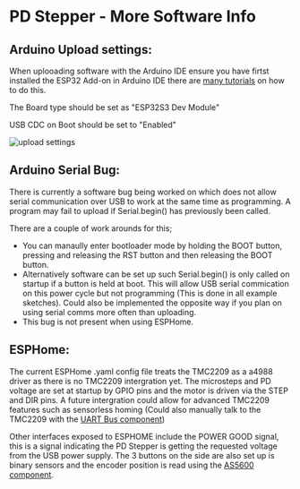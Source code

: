 # **PD Stepper** - More Software Info

## Arduino Upload settings: ##
When uplooading software with the Arduino IDE ensure you have firtst installed the ESP32 Add-on in Arduino IDE there are [many tutorials](https://randomnerdtutorials.com/installing-esp32-arduino-ide-2-0/) on how to do this.

The Board type should be set as "ESP32S3 Dev Module"

USB CDC on Boot should be set to "Enabled"

![upload settings](https://github.com/joshr120/PD-Stepper/assets/120012174/f002548a-ec56-4bae-93c7-10ec5e83b6d1)



## Arduino Serial Bug: ##
There is currently a software bug being worked on which does not allow serial communication over USB to work at the same time as programming. A program may fail to upload if Serial.begin() has previously been called. 

There are a couple of work arounds for this;
- You can manaully enter bootloader mode by holding the BOOT button, pressing and releasing the RST button and then releasing the BOOT button.
- Alternatively software can be set up such Serial.begin() is only called on startup if a button is held at boot. This will allow USB serial commication on this power cycle but not programming (This is done in all example sketches). Could also be implemented the opposite way if you plan on using serial comms more often than uploading.
- This bug is not present when using ESPHome.

## ESPHome: ##
The current ESPHome .yaml config file treats the TMC2209 as a a4988 driver as there is no TMC2209 intergration yet. The microsteps and PD voltage are set at startup by GPIO pins and the motor is driven via the STEP and DIR pins. A future intergration could allow for advanced TMC2209 features such as sensorless homing (Could also manually talk to the TMC2209 with the [UART Bus component](https://esphome.io/components/uart.html))

Other interfaces exposed to ESPHOME include the POWER GOOD signal, this is a signal indicating the PD Stepper is getting the requested voltage from the USB power supply. The 3 buttons on the side are also set up is binary sensors and the encoder position is read using the [AS5600 component](https://esphome.io/components/sensor/as5600.html).

